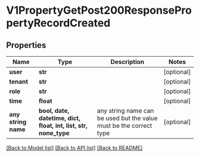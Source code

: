 # V1PropertyGetPost200ResponsePropertyRecordCreated


## Properties
Name | Type | Description | Notes
------------ | ------------- | ------------- | -------------
**user** | **str** |  | [optional] 
**tenant** | **str** |  | [optional] 
**role** | **str** |  | [optional] 
**time** | **float** |  | [optional] 
**any string name** | **bool, date, datetime, dict, float, int, list, str, none_type** | any string name can be used but the value must be the correct type | [optional]

[[Back to Model list]](../README.md#documentation-for-models) [[Back to API list]](../README.md#documentation-for-api-endpoints) [[Back to README]](../README.md)


